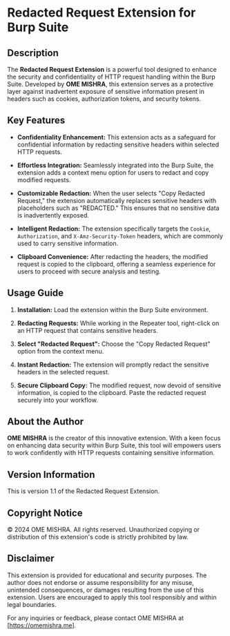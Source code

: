 # Redacted Request Extension for Burp Suite

## Description

The **Redacted Request Extension** is a powerful tool designed to enhance the security and confidentiality of HTTP request handling within the Burp Suite. Developed by **OME MISHRA**, this extension serves as a protective layer against inadvertent exposure of sensitive information present in headers such as cookies, authorization tokens, and security tokens.

## Key Features

- **Confidentiality Enhancement:** This extension acts as a safeguard for confidential information by redacting sensitive headers within selected HTTP requests.
  
- **Effortless Integration:** Seamlessly integrated into the Burp Suite, the extension adds a context menu option for users to redact and copy modified requests.
  
- **Customizable Redaction:** When the user selects "Copy Redacted Request," the extension automatically replaces sensitive headers with placeholders such as "REDACTED." This ensures that no sensitive data is inadvertently exposed.
  
- **Intelligent Redaction:** The extension specifically targets the `Cookie`, `Authorization`, and `X-Amz-Security-Token` headers, which are commonly used to carry sensitive information.
  
- **Clipboard Convenience:** After redacting the headers, the modified request is copied to the clipboard, offering a seamless experience for users to proceed with secure analysis and testing.

## Usage Guide

1. **Installation:** Load the extension within the Burp Suite environment.
  
2. **Redacting Requests:** While working in the Repeater tool, right-click on an HTTP request that contains sensitive headers.
  
3. **Select "Redacted Request":** Choose the "Copy Redacted Request" option from the context menu.
  
4. **Instant Redaction:** The extension will promptly redact the sensitive headers in the selected request.
  
5. **Secure Clipboard Copy:** The modified request, now devoid of sensitive information, is copied to the clipboard. Paste the redacted request securely into your workflow.

## About the Author

**OME MISHRA** is the creator of this innovative extension. With a keen focus on enhancing data security within Burp Suite, this tool will empowers users to work confidently with HTTP requests containing sensitive information.

## Version Information

This is version 1.1 of the Redacted Request Extension.

## Copyright Notice

© 2024 OME MISHRA. All rights reserved. Unauthorized copying or distribution of this extension's code is strictly prohibited by law.

## Disclaimer

This extension is provided for educational and security purposes. The author does not endorse or assume responsibility for any misuse, unintended consequences, or damages resulting from the use of this extension. Users are encouraged to apply this tool responsibly and within legal boundaries.

For any inquiries or feedback, please contact OME MISHRA at [https://omemishra.me].

